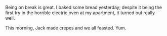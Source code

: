 Being on break is great.  I baked some bread yesterday; despite it being the first try in the horrible electric oven at my apartment, it turned out really well.

This morning, Jack made crepes and we all feasted.  Yum.
